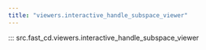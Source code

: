 ```yaml
---
title: "viewers.interactive_handle_subspace_viewer"
---
```


::: src.fast_cd.viewers.interactive_handle_subspace_viewer
